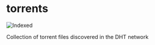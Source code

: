 torrents 
========
![Indexed](https://img.shields.io/badge/indexed-213827-blue)

Collection of torrent files discovered in the DHT network
